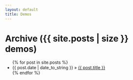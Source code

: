 ```yaml
---
layout: default
title: Demos
---
```


<div id="home">
  <h1>Archive ({{ site.posts | size }} demos)</h1>
  <ul class="posts">
    {% for post in site.posts %}
      <li><span>{{ post.date | date_to_string }}</span> &raquo; <a href="{{ post.url }}">{{ post.title }}</a></li>
    {% endfor %}
  </ul>
  
</div>
  


